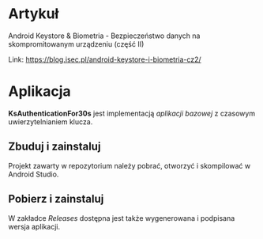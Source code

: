 # Artykuł
Android Keystore & Biometria - Bezpieczeństwo danych na skompromitowanym urządzeniu (część II)

Link: https://blog.isec.pl/android-keystore-i-biometria-cz2/

# Aplikacja
**KsAuthenticationFor30s** jest implementacją *aplikacji bazowej* z czasowym uwierzytelnianiem klucza.

## Zbuduj i zainstaluj
Projekt zawarty w repozytorium należy pobrać, otworzyć i skompilować w Android Studio.

## Pobierz i zainstaluj
W zakładce *Releases* dostępna jest także wygenerowana i podpisana wersja aplikacji.
